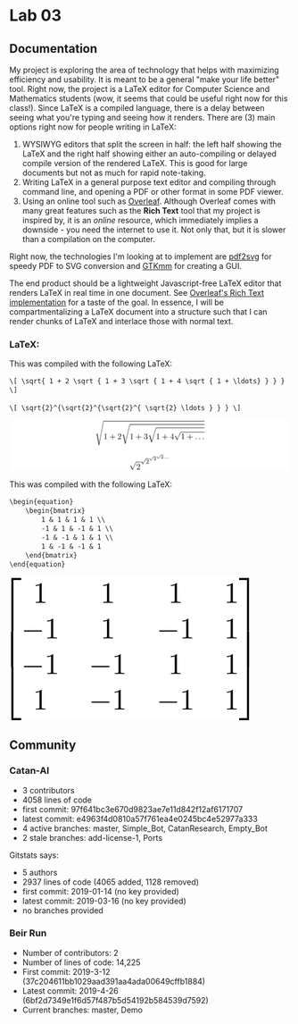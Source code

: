 # Lab 03

## Documentation

My project is exploring the area of technology that helps with maximizing efficiency and usability. It is meant to be a general "make your life better" tool. Right now, the project is a LaTeX editor for Computer Science and Mathematics students (wow, it seems that could be useful right now for this class!). Since LaTeX is a compiled language, there is a delay between seeing what you're typing and seeing how it renders. There are (3) main options right now for people writing in LaTeX:
1. WYSIWYG editors that split the screen in half: the left half showing the LaTeX and the right half showing either an auto-compiling or delayed compile version of the rendered LaTeX. This is good for large documents but not as much for rapid note-taking.
2. Writing LaTeX in a general purpose text editor and compiling through command line, and opening a PDF or other format in some PDF viewer.
3. Using an online tool such as [Overleaf](https://www.overleaf.com). Although Overleaf comes with many great features such as the **Rich Text** tool that my project is inspired by, it is an _online_ resource, which immediately implies a downside - you need the internet to use it. Not only that, but it is slower than a compilation on the computer.

Right now, the technologies I'm looking at to implement are [pdf2svg](https://github.com/dawbarton/pdf2svg) for speedy PDF to SVG conversion and [GTKmm](https://www.gtkmm.org/en/) for creating a GUI.

The end product should be a lightweight Javascript-free LaTeX editor that renders LaTeX in real time in one document. See [Overleaf's Rich Text implementation](https://www.overleaf.com/blog/81-having-a-hard-time-convincing-your-coauthors-to-learn-latex-with-our-rich-text-mode-you-no-longer-need-to-dot-dot-dot) for a taste of the goal. In essence, I will be compartmentalizing a LaTeX document into a structure such that I can render chunks of LaTeX and interlace those with normal text.

### LaTeX:

This was compiled with the following LaTeX:
```
\[ \sqrt{ 1 + 2 \sqrt { 1 + 3 \sqrt { 1 + 4 \sqrt { 1 + \ldots} } } }  \]     
                                                                                
\[ \sqrt{2}^{\sqrt{2}^{\sqrt{2}^{ \sqrt{2} \ldots } } } \] 
```

![tex1](images/tex.png)

This was compiled with the following LaTeX:
```
\begin{equation}                                                              
	\begin{bmatrix}                                                             
		1 & 1 & 1 & 1 \\                                                          
		-1 & 1 & -1 & 1 \\                                                        
		-1 & -1 & 1 & 1 \\                                                        
		1 & -1 & -1 & 1                                                           
	\end{bmatrix}                                                               
\end{equation} 
```

![tex2](images/tex2.png)

## Community

### Catan-AI
- 3 contributors
- 4058 lines of code
- first commit: 97f641bc3e670d9823ae7e11d842f12af6171707
- latest commit: e4963f4d0810a57f761ea4e0245bc4e52977a333
- 4 active branches: master, Simple_Bot, CatanResearch, Empty_Bot
- 2 stale branches: add-license-1, Ports

Gitstats says:
- 5 authors
- 2937 lines of code (4065 added, 1128 removed)
- first commit: 2019-01-14 (no key provided)
- latest commit: 2019-03-16 (no key provided)
- no branches provided

### Beir Run
- Number of contributors: 2
- Number of lines of code: 14,225
- First commit: 2019-3-12 (37c204611bb1029aad391aa4ada00649cffb1884)
- Latest commit: 2019-4-26 (6bf2d7349e1f6d57f487b5d54192b584539d7592)
- Current branches: master, Demo
